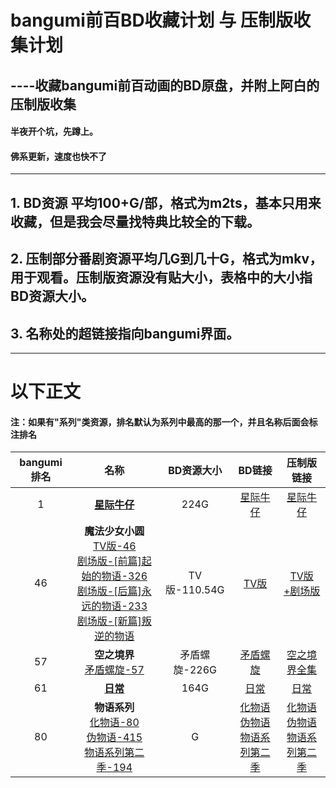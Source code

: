 # bangumi前百BD收藏计划 与 压制版收集计划
## ----收藏bangumi前百动画的BD原盘，并附上阿白的压制版收集
#### 半夜开个坑，先蹲上。
#### 佛系更新，速度也快不了

---

## 1.  BD资源 平均100+G/部，格式为m2ts，基本只用来收藏，但是我会尽量找特典比较全的下载。
## 2.  压制部分番剧资源平均几G到几十G，格式为mkv，用于观看。压制版资源没有贴大小，表格中的大小指BD资源大小。
## 3.  名称处的超链接指向bangumi界面。

---

# 以下正文
#### 注：如果有"系列"类资源，排名默认为系列中最高的那一个，并且名称后面会标注排名
bangumi排名|名称|BD资源大小|BD链接|压制版链接
:--:|:--:|:--:|:--:|:--:
1|[**星际牛仔**](https://bangumi.tv/subject/253)|224G|[星际牛仔](https://xzgfwacnz0-my.sharepoint.com/:f:/g/personal/colclough_1ove_club/EloteDS9d61FjxybKx1i_6IB9Q4Hmt32Bvs-e-RAycbkHQ?e=Du5btQ)|[星际牛仔](https://xzgfwacnz0-my.sharepoint.com/:f:/g/personal/lihen_1ove_club/ElHNh-JT-4JPm02TkDGqkNwBL0uQrhJD5-ZLJ0Ccn39IuQ?e=PohoNl)
46|**魔法少女小圆**<br>[TV版-46](https://bangumi.tv/subject/9717)<br>[剧场版-[前篇]起始的物语-326]()<br>[剧场版-[后篇]永远的物语-233]()<br>[剧场版-[新篇]叛逆的物语]()|TV版-110.54G|[TV版](https://xzgfwacnz0-my.sharepoint.com/:f:/g/personal/colclough_1ove_club/EhM7r9Of_VdFunma_YDy3R0BpgYiokb2gKS6MegPNuGA-A?e=JQxkZA)|[TV版+剧场版](https://xzgfwacnz0-my.sharepoint.com/:f:/g/personal/lihen_1ove_club/EtD1f5SQqIVGtXy7yojsBgsBkKm2hBhZGsxpfAxepWI7Yw?e=9UHqI8)
57|**空之境界**<br>[矛盾螺旋-57](https://bangumi.tv/subject/1333)|矛盾螺旋-226G|[矛盾螺旋](https://xzgfwacnz0-my.sharepoint.com/:f:/g/personal/colclough_1ove_club/Ek0DJg06Q6xEv7ocxxshabkBk1s6dkYGac2coZVVRDuIpQ?e=o0mJ8y)|[空之境界全集](https://xzgfwacnz0-my.sharepoint.com/:f:/g/personal/lihen_1ove_club/EjIUmXOP5wlNsL6t5whud1wBcPRs2gZE5_7QFg-r0TgaKg?e=plW3Fg)
61|[**日常**](https://bangumi.tv/subject/9912)|164G|[日常](https://xzgfwacnz0-my.sharepoint.com/:f:/g/personal/colclough_1ove_club/Eg26IGFgzRBFjg1FAkhmYdABHaFlnbsdWQf7HCCwSk1s2A?e=dWhLHi)|[日常](https://xzgfwacnz0-my.sharepoint.com/:f:/g/personal/lihen_1ove_club/EoAVveoU_9VAtNJlnAVDtp0Bi_H6BjFoDnUMtMxnFdgO6g?e=Y9iieN)
80|**物语系列**<br>[化物语-80](https://bangumi.tv/subject/1671)<br>[伪物语-415](https://bangumi.tv/subject/23161)<br>[物语系列第二季-194](https://bangumi.tv/subject/68812)|G|[化物语]()<br>[伪物语]()<br>[物语系列第二季](https://xzgfwacnz0-my.sharepoint.com/:f:/g/personal/colclough_1ove_club/EqRiEmRVPgJBj_qszFjpmFYBl6jM_IL4wPzrdWo3225NAQ?e=Uh1K5I)|[化物语]()<br>[伪物语]()<br>[物语系列第二季]()

